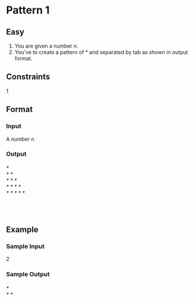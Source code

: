 <h1> Pattern 1 </h1>
  

<h2> Easy </h2>

1. You are given a number n.
2. You've to create a pattern of * and separated by tab as shown in output format.

<h2> Constraints </h2>

1 
<br>
  <h2> Format </h2>

  <h3> Input </h3>

A number n

  <h3> Output </h3>
  
<h6>
* <br>
* * <br>
* * * <br>
* * * * <br>
* * * * * <br>
  </h6>
<br>

  <h2> Example </h2>

  <h3> Sample Input </h3>

2
  <br>

  <h3> Sample Output </h3>

<h6>
* <br>
* * </h6>


